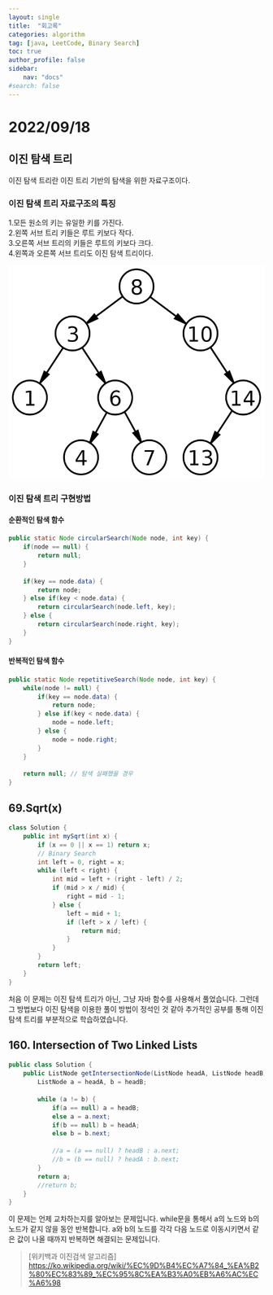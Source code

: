 ```yaml
---
layout: single
title:  "회고록"
categories: algorithm
tag: [java, LeetCode, Binary Search]
toc: true
author_profile: false
sidebar:
    nav: "docs"
#search: false
---
```


# 2022/09/18

## 이진 탐색 트리

이진 탐색 트리란 이진 트리 기반의 탐색을 위한 자료구조이다. 

### 이진 탐색 트리 자료구조의 특징 

1.모든 원소의 키는 유일한 키를 가진다.     
2.왼쪽 서브 트리 키들은 루트 키보다 작다.    
3.오른쪽 서브 트리의 키들은 루트의 키보다 크다.      
4.왼쪽과 오른쪽 서브 트리도 이진 탐색 트리이다.

![Binary search tree.svg](https://raw.githubusercontent.com/Antidote21/save-image-repo/main/img/800px-Binary_search_tree.svg.png)

### 이진 탐색 트리 구현방법

#### 순환적인 탐색 함수
```java
public static Node circularSearch(Node node, int key) {
	if(node == null) {
		return null;
	} 

	if(key == node.data) {
		return node;
	} else if(key < node.data) {
		return circularSearch(node.left, key);
	} else {
		return circularSearch(node.right, key);
	}
}
```

#### 반복적인 탐색 함수

```java
public static Node repetitiveSearch(Node node, int key) {
	while(node != null) {
		if(key == node.data) {
			return node;
		} else if(key < node.data) {
			node = node.left;
		} else {
			node = node.right;
		}
	}

	return null; // 탐색 실패했을 경우 
}
```

## 69.Sqrt(x)

```java
class Solution {
    public int mySqrt(int x) {              
        if (x == 0 || x == 1) return x;       
        // Binary Search
        int left = 0, right = x;
        while (left < right) {
            int mid = left + (right - left) / 2;
            if (mid > x / mid) {
                right = mid - 1; 
            } else {
                left = mid + 1;
                if (left > x / left) {
                    return mid;
                }                
            }
        }     
        return left;
    }
}
```
처음 이 문제는 이진 탐색 트리가 아닌, 그냥 자바 함수를 사용해서 
풀었습니다. 그런데 그 방법보다 이진 탐색을 이용한 풀이 방법이 정석인 
것 같아 추가적인 공부를 통해 이진 탐색 트리를 부분적으로 학습하였습니다. 

## 160. Intersection of Two Linked Lists

```java
public class Solution {
    public ListNode getIntersectionNode(ListNode headA, ListNode headB) {
        ListNode a = headA, b = headB;

        while (a != b) {           
            if(a == null) a = headB;
            else a = a.next;  
            if(b == null) b = headA;
            else b = b.next;
            
            //a = (a == null) ? headB : a.next;
            //b = (b == null) ? headA : b.next;
        }
        return a;
        //return b;
    }
}
```
이 문제는 언제 교차하는지를 알아보는 문제입니다. while문을 통해서 a의 노드와 b의
노드가 같지 않을 동안 반복합니다. a와 b의 노드를 각각 다음 노드로 이동시키면서 같은 
값이 나올 때까지 반복하면 해결되는 문제입니다.  

>[위키백과 이진검색 알고리즘]
<https://ko.wikipedia.org/wiki/%EC%9D%B4%EC%A7%84_%EA%B2%80%EC%83%89_%EC%95%8C%EA%B3%A0%EB%A6%AC%EC%A6%98>







